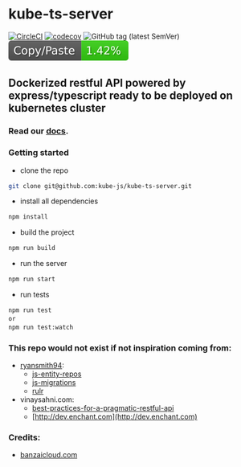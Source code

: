 # kube-ts-server
[![CircleCI](https://circleci.com/gh/kube-js/kube-ts-server.svg?style=svg)](https://circleci.com/gh/kube-js/kube-ts-server)
[![codecov](https://codecov.io/gh/kube-js/kube-ts-server/branch/master/graph/badge.svg)](https://codecov.io/gh/kube-js/kube-ts-server)
![GitHub tag (latest SemVer)](https://img.shields.io/github/tag/kube-js/kube-ts-server.svg)
![jscpd](assets/jscpd-badge.svg)

## Dockerized restful API powered by express/typescript ready to be deployed on kubernetes cluster

### Read our [docs](https://kubetsserver.docs.apiary.io).

### Getting started
- clone the repo
```sh
git clone git@github.com:kube-js/kube-ts-server.git
```
- install all dependencies
```sh
npm install
```
- build the project
```sh
npm run build
```
- run the server
```sh
npm run start
```
- run tests
```sh
npm run test 
or
npm run test:watch
```

### This repo would not exist if not inspiration coming from:
  - [ryansmith94](https://github.com/ryansmith94):
    - [js-entity-repos](https://github.com/js-entity-repos)
    - [js-migrations](https://github.com/js-migrations)
    - [rulr](https://github.com/ryansmith94/rulr/)
  - vinaysahni.com: 
    - [best-practices-for-a-pragmatic-restful-api](https://www.vinaysahni.com/best-practices-for-a-pragmatic-restful-api)
    - [http://dev.enchant.com](http://dev.enchant.com)

### Credits:
- [banzaicloud.com](https://banzaicloud.com/blog/nodejs-in-production/)

